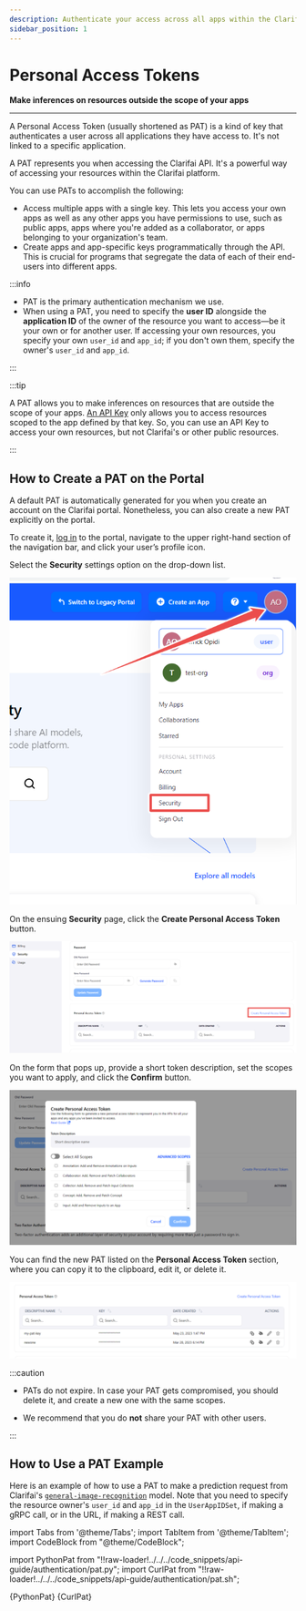 ```yaml
---
description: Authenticate your access across all apps within the Clarifai platform
sidebar_position: 1
---
```


# Personal Access Tokens

**Make inferences on resources outside the scope of your apps**
<hr />

A Personal Access Token \(usually shortened as PAT\) is a kind of key that authenticates a user across all applications they have access to. It's not linked to a specific application.

A PAT represents you when accessing the Clarifai API. It's a powerful way of accessing your resources within the Clarifai platform. 

You can use PATs to accomplish the following:

- Access multiple apps with a single key. This lets you access your own apps as well as any other apps you have permissions to use, such as public apps, apps where you're added as a collaborator, or apps belonging to your organization's team.
- Create apps and app-specific keys programmatically through the API. This is crucial for programs that segregate the data of each of their end-users into different apps.


:::info

- PAT is the primary authentication mechanism we use.  
- When using a PAT, you need to specify the **user ID** alongside the **application ID** of the owner of the resource you want to access—be it your own or for another user. If accessing your own resources, you specify your own `user_id` and `app_id`; if you don't own them, specify the owner's `user_id` and `app_id`. 

:::

:::tip

A PAT allows you to make inferences on resources that are outside the scope of your apps. [An API Key](https://docs.clarifai.com/clarifai-basics/authentication/app-specific-api-keys) only allows you to access resources scoped to the app defined by that key. So, you can use an API Key to access your own resources, but not Clarifai's or other public resources. 

:::

## How to Create a PAT on the Portal

A default PAT is automatically generated for you when you create an account on the Clarifai portal. Nonetheless, you can also create a new PAT explicitly on the portal. 

To create it, [log in](https://clarifai.com/login) to the portal, navigate to the upper right-hand section of the navigation bar, and click your user’s profile icon.

Select the **Security** settings option on the drop-down list.

![Create new PAT on Community](/img/others/create_pat_community.png)

On the ensuing **Security** page, click the **Create Personal Access Token** button.  

![Account security settings](/img/others/account_security_settings.png)

On the form that pops up, provide a short token description, set the scopes you want to apply, and click the **Confirm** button.

![create pat](/img/others/pat_dialog_box.png)

You can find the new PAT listed on the **Personal Access Token** section, where you can copy it to the clipboard, edit it, or delete it. 

![listed pat](/img/others/pat_section_1.png)

:::caution

- PATs do not expire. In case your PAT gets compromised, you should delete it, and create a new one with the same scopes.

- We recommend that you do **not** share your PAT with other users.

:::

## How to Use a PAT Example

Here is an example of how to use a PAT to make a prediction request from Clarifai's [`general-image-recognition`](https://clarifai.com/clarifai/main/models/general-image-recognition) model. Note that you need to specify the resource owner's `user_id` and `app_id` in the `UserAppIDSet`, if making a gRPC call, or in the URL, if making a REST call. 

import Tabs from '@theme/Tabs';
import TabItem from '@theme/TabItem';
import CodeBlock from "@theme/CodeBlock";

import PythonPat from "!!raw-loader!../../../code_snippets/api-guide/authentication/pat.py";
import CurlPat from "!!raw-loader!../../../code_snippets/api-guide/authentication/pat.sh";

<Tabs>
<TabItem value="python" label="Python">
     <CodeBlock className="language-python">{PythonPat}</CodeBlock>
</TabItem>

<TabItem value="curl" label="cURL">
    <CodeBlock className="language-bash">{CurlPat}</CodeBlock>
</TabItem>
</Tabs>